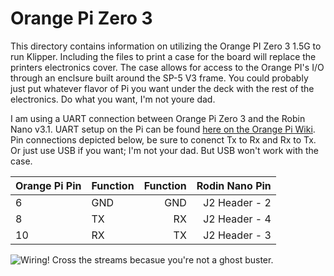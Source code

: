 # Orange Pi Zero 3

This directory contains information on utilizing the Orange PI Zero 3 1.5G to run Klipper. Including the files to print a case for the board will replace the printers electronics cover. The case allows for access to the Orange PI's I/O through an enclsure built around the SP-5 V3 frame. You could probably just put whatever flavor of Pi you want under the deck with the rest of the electronics. Do what you want, I'm not youre dad.

I am using a UART connection between Orange Pi Zero 3 and the Robin Nano v3.1. UART setup on the Pi can be found [here on the Orange Pi Wiki](http://www.orangepi.org/orangepiwiki/index.php/Orange_Pi_Zero_3#26pin_UART_test). Pin connections depicted below, be sure to conenct Tx to Rx and Rx to Tx. Or just use USB if you want; I'm not your dad. But USB won't work with the case.

|Orange Pi Pin |Function | Function | Rodin Nano Pin|
|:---|:---|---:|---:|
|6|GND|GND|J2 Header - 2|
|8|TX|RX|J2 Header - 4|
|10|RX|TX|J2 Header - 3|

![Wiring! Cross the streams becasue you're not a ghost buster.](images/UART_Wiring.png)